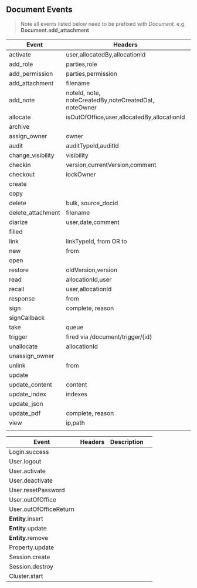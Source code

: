 ## Document Events

> Note all events listed below need to be prefixed with *Document.* e.g. **Document.add_attachment**

| Event             | Headers                                  | Description | Value |
| ----------------- | ---------------------------------------- | ----------- | ----- |
| activate          | user,allocatedBy,allocationId            |             |       |
| add_role          | parties,role                             |             |       |
| add_permission    | parties,permission                       |             |       |
| add_attachment    | filename                                 |             |       |
| add_note          | noteId, note, noteCreatedBy,noteCreatedDat, noteOwner |             |       |
| allocate          | isOutOfOffice,user,allocatedBy,allocationId |             |       |
| archive           |                                          |             |       |
| assign_owner      | owner                                    |             |       |
| audit             | auditTypeId,auditId                      |             |       |
| change_visibility | visibility                               |             |       |
| checkin           | version,currentVersion,comment           |             |       |
| checkout          | lockOwner                                |             |       |
| create            |                                          |             |       |
| copy              |                                          |             |       |
| delete            | bulk, source_docid                       |             |       |
| delete_attachment | filename                                 |             |       |
| diarize           | user,date,comment                        |             |       |
| filled            |                                          |             |       |
| link              | linkTypeId, from OR to                   |             |       |
| new               | from                                     |             |       |
| open              |                                          |             |       |
| restore           | oldVersion,version                       |             |       |
| read              | allocationId,user                        |             |       |
| recall            | user,allocationId                        |             |       |
| response          | from                                     |             |       |
| sign              | complete, reason                         |             |       |
| signCallback      |                                          |             |       |
| take              | queue                                    |             |       |
| trigger           | fired via /document/trigger/{id}         |             |       |
| unallocate        | allocationId                             |             |       |
| unassign_owner    |                                          |             |       |
| unlink            | from                                     |             |       |
| update            |                                          |             |       |
| update_content    | content                                  |             |       |
| update_index      | indexes                                  |             |       |
| update_json       |                                          |             |       |
| update_pdf        | complete, reason                         |             |       |
| view              | ip,path                                  |             |       |
|                   |                                          |             |       |

| Event                  | Headers | Description |      |
| ---------------------- | ------- | ----------- | ---- |
| Login.success          |         |             |      |
| User.logout            |         |             |      |
| User.activate          |         |             |      |
| User.deactivate        |         |             |      |
| User.resetPassword     |         |             |      |
| User.outOfOffice       |         |             |      |
| User.outOfOfficeReturn |         |             |      |
| **Entity**.insert      |         |             |      |
| **Entity**.update      |         |             |      |
| **Entity**.remove      |         |             |      |
| Property.update        |         |             |      |
| Session.create         |         |             |      |
| Session.destroy        |         |             |      |
| Cluster.start          |         |             |      |


